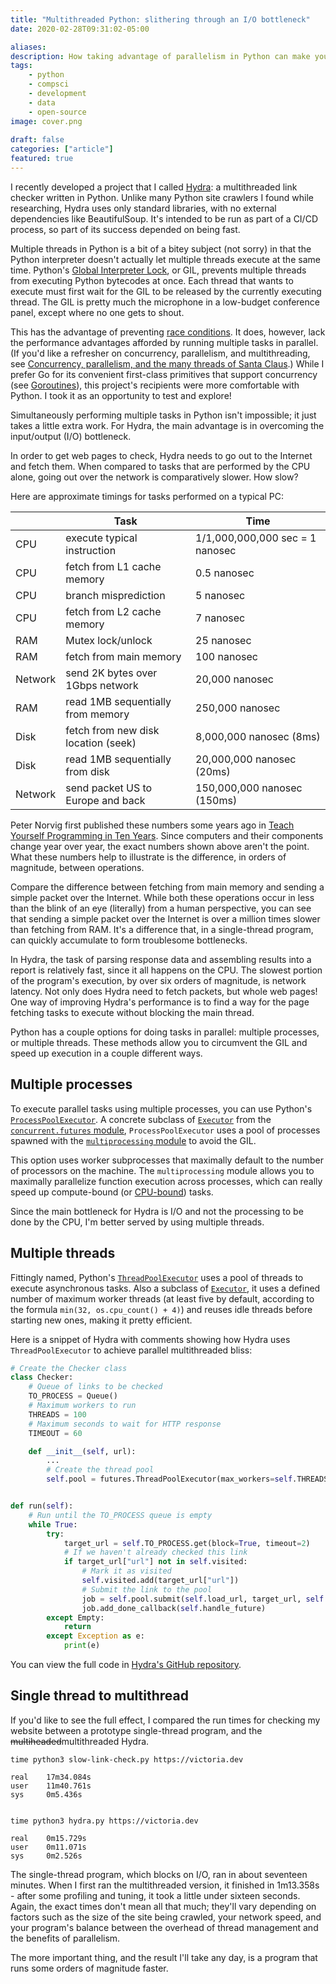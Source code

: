 ```yaml
---
title: "Multithreaded Python: slithering through an I/O bottleneck"
date: 2020-02-28T09:31:02-05:00

aliases:
description: How taking advantage of parallelism in Python can make your software orders of magnitude faster.
tags:
    - python
    - compsci
    - development
    - data
    - open-source
image: cover.png
 
draft: false
categories: ["article"]
featured: true
---
```


I recently developed a project that I called [Hydra](https://github.com/victoriadrake/hydra-link-checker): a multithreaded link checker written in Python. Unlike many Python site crawlers I found while researching, Hydra uses only standard libraries, with no external dependencies like BeautifulSoup. It's intended to be run as part of a CI/CD process, so part of its success depended on being fast.

Multiple threads in Python is a bit of a bitey subject (not sorry) in that the Python interpreter doesn't actually let multiple threads execute at the same time. Python's [Global Interpreter Lock](https://wiki.python.org/moin/GlobalInterpreterLock), or GIL, prevents multiple threads from executing Python bytecodes at once. Each thread that wants to execute must first wait for the GIL to be released by the currently executing thread. The GIL is pretty much the microphone in a low-budget conference panel, except where no one gets to shout.

This has the advantage of preventing [race conditions](https://en.wikipedia.org/wiki/Race_condition). It does, however, lack the performance advantages afforded by running multiple tasks in parallel. (If you'd like a refresher on concurrency, parallelism, and multithreading, see [Concurrency, parallelism, and the many threads of Santa Claus](/blog/concurrency-parallelism-and-the-many-threads-of-santa-claus/).) While I prefer Go for its convenient first-class primitives that support concurrency (see [Goroutines](https://tour.golang.org/concurrency/1)), this project's recipients were more comfortable with Python. I took it as an opportunity to test and explore!

Simultaneously performing multiple tasks in Python isn't impossible; it just takes a little extra work. For Hydra, the main advantage is in overcoming the input/output (I/O) bottleneck.

In order to get web pages to check, Hydra needs to go out to the Internet and fetch them. When compared to tasks that are performed by the CPU alone, going out over the network is comparatively slower. How slow?

Here are approximate timings for tasks performed on a typical PC:

|         | Task                                | Time                            |
| ------- | ----------------------------------- | ------------------------------- |
| CPU     | execute typical instruction         | 1/1,000,000,000 sec = 1 nanosec |
| CPU     | fetch from L1 cache memory          | 0.5 nanosec                     |
| CPU     | branch misprediction                | 5 nanosec                       |
| CPU     | fetch from L2 cache memory          | 7 nanosec                       |
| RAM     | Mutex lock/unlock                   | 25 nanosec                      |
| RAM     | fetch from main memory              | 100 nanosec                     |
| Network | send 2K bytes over 1Gbps network    | 20,000 nanosec                  |
| RAM     | read 1MB sequentially from memory   | 250,000 nanosec                 |
| Disk    | fetch from new disk location (seek) | 8,000,000 nanosec   (8ms)       |
| Disk    | read 1MB sequentially from disk     | 20,000,000 nanosec  (20ms)      |
| Network | send packet US to Europe and back   | 150,000,000 nanosec (150ms)     |

Peter Norvig first published these numbers some years ago in [Teach Yourself Programming in Ten Years](http://norvig.com/21-days.html#answers). Since computers and their components change year over year, the exact numbers shown above aren't the point. What these numbers help to illustrate is the difference, in orders of magnitude, between operations.

Compare the difference between fetching from main memory and sending a simple packet over the Internet. While both these operations occur in less than the blink of an eye (literally) from a human perspective, you can see that sending a simple packet over the Internet is over a million times slower than fetching from RAM. It's a difference that, in a single-thread program, can quickly accumulate to form troublesome bottlenecks.

In Hydra, the task of parsing response data and assembling results into a report is relatively fast, since it all happens on the CPU. The slowest portion of the program's execution, by over six orders of magnitude, is network latency. Not only does Hydra need to fetch packets, but whole web pages! One way of improving Hydra's performance is to find a way for the page fetching tasks to execute without blocking the main thread.

Python has a couple options for doing tasks in parallel: multiple processes, or multiple threads. These methods allow you to circumvent the GIL and speed up execution in a couple different ways.

## Multiple processes

To execute parallel tasks using multiple processes, you can use Python's [`ProcessPoolExecutor`](https://docs.python.org/3/library/concurrent.futures.html#concurrent.futures.ProcessPoolExecutor). A concrete subclass of [`Executor`](https://docs.python.org/3/library/concurrent.futures.html#concurrent.futures.Executor) from the [`concurrent.futures` module](https://docs.python.org/3/library/concurrent.futures.html), `ProcessPoolExecutor` uses a pool of processes spawned with the [`multiprocessing` module](https://docs.python.org/3/library/multiprocessing.html#module-multiprocessing) to avoid the GIL.

This option uses worker subprocesses that maximally default to the number of processors on the machine. The `multiprocessing` module allows you to maximally parallelize function execution across processes, which can really speed up compute-bound (or [CPU-bound](https://en.wikipedia.org/wiki/CPU-bound)) tasks.

Since the main bottleneck for Hydra is I/O and not the processing to be done by the CPU, I'm better served by using multiple threads.

## Multiple threads

Fittingly named, Python's [`ThreadPoolExecutor`](https://docs.python.org/3/library/concurrent.futures.html#concurrent.futures.ThreadPoolExecutor) uses a pool of threads to execute asynchronous tasks. Also a subclass of [`Executor`](https://docs.python.org/3/library/concurrent.futures.html#concurrent.futures.Executor), it uses a defined number of maximum worker threads (at least five by default, according to the formula `min(32, os.cpu_count() + 4)`) and reuses idle threads before starting new ones, making it pretty efficient.

Here is a snippet of Hydra with comments showing how Hydra uses `ThreadPoolExecutor` to achieve parallel multithreaded bliss:

```py
# Create the Checker class
class Checker:
    # Queue of links to be checked
    TO_PROCESS = Queue()
    # Maximum workers to run
    THREADS = 100
    # Maximum seconds to wait for HTTP response
    TIMEOUT = 60

    def __init__(self, url):
        ...
        # Create the thread pool
        self.pool = futures.ThreadPoolExecutor(max_workers=self.THREADS)


def run(self):
    # Run until the TO_PROCESS queue is empty
    while True:
        try:
            target_url = self.TO_PROCESS.get(block=True, timeout=2)
            # If we haven't already checked this link
            if target_url["url"] not in self.visited:
                # Mark it as visited
                self.visited.add(target_url["url"])
                # Submit the link to the pool
                job = self.pool.submit(self.load_url, target_url, self.TIMEOUT)
                job.add_done_callback(self.handle_future)
        except Empty:
            return
        except Exception as e:
            print(e)
```

You can view the full code in [Hydra's GitHub repository](https://github.com/victoriadrake/hydra-link-checker).

## Single thread to multithread

If you'd like to see the full effect, I compared the run times for checking my website between a prototype single-thread program, and the ~~multiheaded~~multithreaded Hydra.

```text
time python3 slow-link-check.py https://victoria.dev

real    17m34.084s
user    11m40.761s
sys     0m5.436s


time python3 hydra.py https://victoria.dev

real    0m15.729s
user    0m11.071s
sys     0m2.526s
```

The single-thread program, which blocks on I/O, ran in about seventeen minutes. When I first ran the multithreaded version, it finished in 1m13.358s - after some profiling and tuning, it took a little under sixteen seconds. Again, the exact times don't mean all that much; they'll vary depending on factors such as the size of the site being crawled, your network speed, and your program's balance between the overhead of thread management and the benefits of parallelism.

The more important thing, and the result I'll take any day, is a program that runs some orders of magnitude faster.
